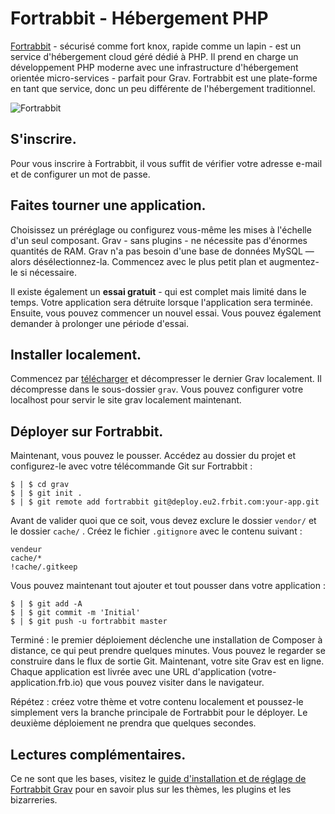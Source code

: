 <h1 class="rem">Fortrabbit - Hébergement PHP</h1>

[Fortrabbit](http://www.fortrabbit.com/) - sécurisé comme fort knox, rapide comme un lapin - est un service d'hébergement cloud géré dédié à PHP. Il prend en charge un développement PHP moderne avec une infrastructure d'hébergement orientée micro-services - parfait pour Grav. Fortrabbit est une plate-forme en tant que service, donc un peu différente de l'hébergement traditionnel.

![Fortrabbit](https://learn.getgrav.org/user/pages/09.webservers-hosting/03.paas/01.fortrabbit/fortrabbit-website.png)

<h2 id="S'inscrire">S'inscrire.
<a href="#S'inscrire" class="toc-anchor after"></a></h2>

Pour vous inscrire à Fortrabbit, il vous suffit de vérifier votre adresse e-mail et de configurer un mot de passe.

<h2 id="Faites tourner une application">Faites tourner une application.
<a href="#Faites tourner une application" class="toc-anchor after"></a></h2>

Choisissez un préréglage ou configurez vous-même les mises à l'échelle d'un seul composant. Grav - sans plugins - ne nécessite pas d'énormes quantités de RAM. Grav n'a pas besoin d'une base de données MySQL — alors désélectionnez-la. Commencez avec le plus petit plan et augmentez-le si nécessaire.

Il existe également un **essai gratuit** - qui est complet mais limité dans le temps. Votre application sera détruite lorsque l'application sera terminée. Ensuite, vous pouvez commencer un nouvel essai. Vous pouvez également demander à prolonger une période d'essai.

<h2 id="Installer localement">Installer localement.
<a href="#Installer localement" class="toc-anchor after"></a></h2>

Commencez par [télécharger](https://getgrav.org/downloads) et décompresser le dernier Grav localement. Il décompresse dans le sous-dossier `grav`. Vous pouvez configurer votre localhost pour servir le site grav localement maintenant.

<h2 id="Déployer sur Fortrabbit">Déployer sur Fortrabbit.
<a href="#Déployer sur Fortrabbit" class="toc-anchor after"></a></h2>

Maintenant, vous pouvez le pousser. Accédez au dossier du projet et configurez-le avec votre télécommande Git sur Fortrabbit :

```console
$ | $ cd grav
$ | $ git init .
$ | $ git remote add fortrabbit git@deploy.eu2.frbit.com:your-app.git
```

Avant de valider quoi que ce soit, vous devez exclure le dossier `vendor/` et le dossier `cache/` . Créez le fichier `.gitignore` avec le contenu suivant :

```configuration
vendeur
cache/*
!cache/.gitkeep
```

Vous pouvez maintenant tout ajouter et tout pousser dans votre application :

```console
$ | $ git add -A
$ | $ git commit -m 'Initial'
$ | $ git push -u fortrabbit master
```

Terminé : le premier déploiement déclenche une installation de Composer à distance, ce qui peut prendre quelques minutes. Vous pouvez le regarder se construire dans le flux de sortie Git. Maintenant, votre site Grav est en ligne. Chaque application est livrée avec une URL d'application (votre-application.frb.io) que vous pouvez visiter dans le navigateur.

Répétez : créez votre thème et votre contenu localement et poussez-le simplement vers la branche principale de Fortrabbit pour le déployer. Le deuxième déploiement ne prendra que quelques secondes.

<h2 id="Lectures complémentaires">Lectures complémentaires.
<a href="#Lectures complémentaires" class="toc-anchor after"></a></h2>

Ce ne sont que les bases, visitez le [guide d'installation et de réglage de Fortrabbit Grav](http://help.fortrabbit.com/install-grav) pour en savoir plus sur les thèmes, les plugins et les bizarreries.

